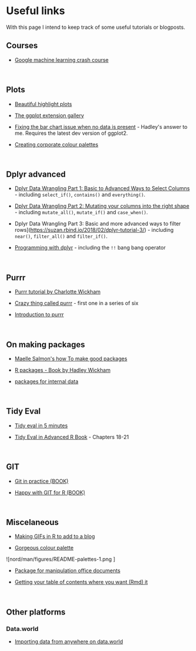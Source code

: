 # Useful links

With this page I intend to keep track of some useful tutorials or blogposts.


## Courses

+ [Google machine learning crash course](https://developers.google.com/machine-learning/crash-course/)



<br>

## Plots

+ [Beautiful highlight plots](https://yutani.rbind.io/post/2017-10-06-gghighlight/)

+ [The ggplot extension gallery](http://www.ggplot2-exts.org/gallery/)

+ [Fixing the bar chart issue when no data is present](https://twitter.com/hadleywickham/status/954339479111786496) - Hadley's answer to me. Requires the latest dev version of ggplot2.

+ [Creating corporate colour palettes](https://drsimonj.svbtle.com/creating-corporate-colour-palettes-for-ggplot2)



<br>

## Dplyr advanced

+ [Dplyr Data Wrangling Part 1: Basic to Advanced Ways to Select Columns](https://suzan.rbind.io/2018/01/dplyr-tutorial-1/) - including `select_if()`, `contains()` and `everything()`.

+ [Dplyr Data Wrangling Part 2: Mutating your columns into the right shape](https://suzan.rbind.io/2018/02/dplyr-tutorial-2/) - including `mutate_all()`, `mutate_if()` and `case_when()`.

+ Dplyr Data Wrangling Part 3: Basic and more advanced ways to filter rows](https://suzan.rbind.io/2018/02/dplyr-tutorial-3/) - including `near()`, `filter_all()` and `filter_if()`.

+ [Programming with dplyr](http://dplyr.tidyverse.org/articles/programming.html) - including the `!!` bang bang operator




<br>

## Purrr

+ [Purrr tutorial by Charlotte Wickham](https://github.com/cwickham/purrr-tutorial)

+ [Crazy thing called purrr](http://colinfay.me/purrr-web-mining/) - first one in a series of six

+ [Introduction to purrr](https://emoriebeck.github.io/R-tutorials/purrr/)




<br>

## On making packages

+ [Maelle Salmon's how To make good packages](http://www.masalmon.eu/2017/12/11/goodrpackages/)

+ [R packages - Book by Hadley Wickham](http://r-pkgs.had.co.nz/)

+ [packages for internal data](http://rmhogervorst.nl/cleancode/blog/2016/03/07/create-package-for-dataset.html)




<br>

## Tidy Eval

+ [Tidy eval in 5 minutes](https://www.youtube.com/watch?v=nERXS3ssntw)

+ [Tidy Eval in Advanced R Book](https://adv-r.hadley.nz/meta.html) - Chapters 18-21


<br>

## GIT

+ [Git in practice (BOOK)](https://github.com/GitInPractice/GitInPractice#readme)

+ [Happy with GIT for R (BOOK)](http://happygitwithr.com/)


<br>

## Miscelaneous

+ [Making GIFs in R to add to a blog](https://blogdown-demo.rbind.io/2018/01/31/gif-animations/)

+ [Gorgeous colour palette](https://github.com/jkaupp/nord)

![nord/man/figures/README-palettes-1.png ]

+ [Package for manipulation office documents](https://davidgohel.github.io/officer/)

+ [Getting your table of contents where you want (Rmd) it](https://www.garrickadenbuie.com/blog/2018/02/28/add-a-generated-table-of-contents-anywhere-in-rmarkdown/)



<br>

## Other platforms

### Data.world

+ [Importing data from anywhere on data.world](https://meta.data.world/many-ways-to-import-your-data-82c0e4d6de3d)
